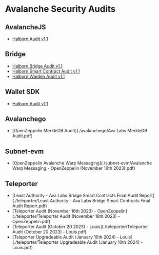 # Avalanche Security Audits

## AvalancheJS

* [Halborn Audit v1.1](./avalanchejs/AVA_Labs_Avalanche_SDK_Security_Audit_Report_Halborn_v1_1.pdf)

## Bridge

* [Halborn Bridge Audit v1.1](./bridge/Avalanche_Bridge_Security_Audit_Report_Halborn_v1_1.pdf)
* [Halborn Smart Contract Audit v1.1](./bridge/Avalanche_Bridge_Smart_Contract_Security_Audit_Halborn_v1.pdf)
* [Halborn Warden Audit v1.1](./bridge/Avalanche_Warden_Security_Audit_Report_Halborn_v1_1.pdf)

## Wallet SDK

* [Halborn Audit v1.1](./wallet-sdk/Avalanche_Wallet_SDK_Pentesting_Report_Halborn_v1_1.pdf)

## Avalanchego

* [OpenZeppelin MerkleDB Audit](./avalanchego/Ava Labs MerkleDB Audit.pdf)

## Subnet-evm

* [OpenZeppelin Avalanche Warp Messaging](./subnet-evm/Avalanche Warp Messaging - OpenZeppelin (November 16th 2023).pdf)

## Teleporter

* [Least Authority - Ava Labs Bridge Smart Contracts Final Audit Report](./teleporter/Least Authority - Ava Labs Bridge Smart Contracts Final Audit Report.pdf)
* [Teleporter Audit (November 16th 2023) - OpenZeppelin](./teleporter/Teleporter Audit (November 16th 2023) - OpenZeppelin.pdf)
* [Teleporter Audit (October 20 2023) - Louis](./teleporter/Teleporter Audit (October 20 2023) - Louis.pdf)
* [Teleporter Upgradeable Audit (January 10th 2024) - Louis](./teleporter/Teleporter Upgradeable Audit (January 10th 2024) - Louis.pdf)

